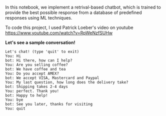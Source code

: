 In this notebook, we implement a retrival-based chatbot, which is trained to provide the best possible response from a database of predefined responses using ML techniques.

To code this project, I used Patrick Loeber's video on youtube https://www.youtube.com/watch?v=RpWeNzfSUHw

**Let's see a sample conversation!**

```
Let's chat! (type 'quit' to exit)
You: Hi
bot: Hi there, how can I help?
You: Are you selling coffee?
bot: We have coffee and tea
You: Do you accept AMEX?
bot: We accept VISA, Mastercard and Paypal
You: My last question, how long does the delivery take?
bot: Shipping takes 2-4 days
You: perfect. Thank you!
bot: Happy to help!
You: bye
bot: See you later, thanks for visiting
You: quit
```
